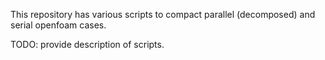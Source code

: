 This repository has various scripts to compact parallel (decomposed) and serial 
openfoam cases.

TODO: provide description of scripts.
